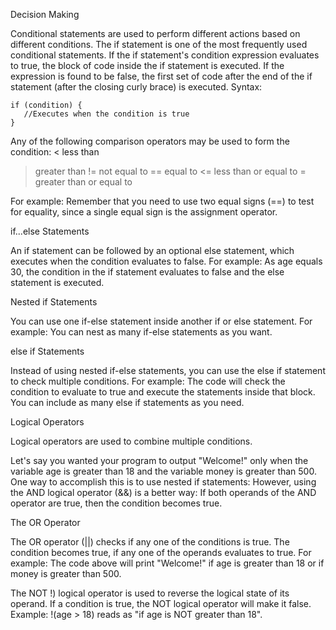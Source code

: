 Decision Making


Conditional statements are used to perform different actions based on different conditions.
The if statement is one of the most frequently used conditional statements.
If the if statement's condition expression evaluates to true, the block of code inside the if statement is executed. If the expression is found to be false, the first set of code after the end of the if statement (after the closing curly brace) is executed.
Syntax:
```
if (condition) {
   //Executes when the condition is true
}
```
Any of the following comparison operators may be used to form the condition:
< less than
> greater than
!= not equal to
== equal to
<= less than or equal to
>= greater than or equal to

For example:
Remember that you need to use two equal signs (==) to test for equality, since a single equal sign is the assignment operator.


if...else Statements


An if statement can be followed by an optional else statement, which executes when the condition evaluates to false.
For example:
As age equals 30, the condition in the if statement evaluates to false and the else statement is executed.

Nested if Statements


You can use one if-else statement inside another if or else statement.
For example:
You can nest as many if-else statements as you want.

else if Statements


Instead of using nested if-else statements, you can use the else if statement to check multiple conditions.
For example:
The code will check the condition to evaluate to true and execute the statements inside that block.
You can include as many else if statements as you need.

Logical Operators


Logical operators are used to combine multiple conditions.

Let's say you wanted your program to output "Welcome!" only when the variable age is greater than 18 and the variable money is greater than 500.
One way to accomplish this is to use nested if statements:
However, using the AND logical operator (&&) is a better way:
If both operands of the AND operator are true, then the condition becomes true.


The OR Operator


The OR operator (||) checks if any one of the conditions is true.
The condition becomes true, if any one of the operands evaluates to true.
For example:
The code above will print "Welcome!" if age is greater than 18 or if money is greater than 500.

The NOT !) logical operator is used to reverse the logical state of its operand. If a condition is true, the NOT logical operator will make it false.
Example:
!(age > 18) reads as "if age is NOT greater than 18".

